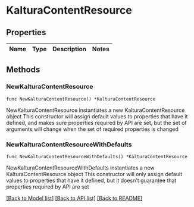 # KalturaContentResource

## Properties

Name | Type | Description | Notes
------------ | ------------- | ------------- | -------------

## Methods

### NewKalturaContentResource

`func NewKalturaContentResource() *KalturaContentResource`

NewKalturaContentResource instantiates a new KalturaContentResource object
This constructor will assign default values to properties that have it defined,
and makes sure properties required by API are set, but the set of arguments
will change when the set of required properties is changed

### NewKalturaContentResourceWithDefaults

`func NewKalturaContentResourceWithDefaults() *KalturaContentResource`

NewKalturaContentResourceWithDefaults instantiates a new KalturaContentResource object
This constructor will only assign default values to properties that have it defined,
but it doesn't guarantee that properties required by API are set


[[Back to Model list]](../README.md#documentation-for-models) [[Back to API list]](../README.md#documentation-for-api-endpoints) [[Back to README]](../README.md)


